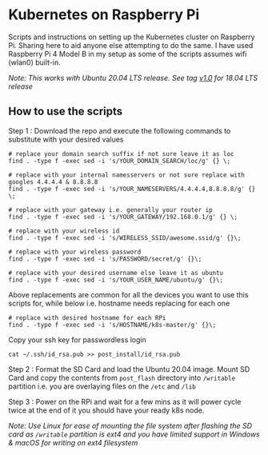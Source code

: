 # Kubernetes on Raspberry Pi

Scripts and instructions on setting up the Kubernetes cluster on Raspberry Pi. Sharing here to aid anyone else attempting to do the same. I have used Raspberry Pi 4 Model B in my setup as some of the scripts assumes wifi (wlan0) built-in.

_Note: This works with Ubuntu 20.04 LTS release. See tag [v1.0](https://github.com/natarajmb/k8s-rpi/tree/v1.0) for 18.04 LTS release_

## How to use the scripts

Step 1 : Download the repo and execute the following commands to substitute with your desired values

    # replace your domain search suffix if not sure leave it as loc
    find . -type f -exec sed -i 's/YOUR_DOMAIN_SEARCH/loc/g' {} \;

    # replace with your internal namesservers or not sure replace with googles 4.4.4.4 & 8.8.8.8 
    find . -type f -exec sed -i 's/YOUR_NAMESERVERS/4.4.4.4,8.8.8.8/g' {} \;

    # replace with your gateway i.e. generally your router ip
    find . -type f -exec sed -i 's/YOUR_GATEWAY/192.168.0.1/g' {} \;

    # replace with your wireless id
    find . -type f -exec sed -i 's/WIRELESS_SSID/awesome.ssid/g' {}\;

    # replace with your wireless password
    find . -type f -exec sed -i 's/PASSWORD/secret/g' {}\;

    # replace with your desired username else leave it as ubuntu
    find . -type f -exec sed -i 's/YOUR_USER_NAME/ubuntu/g' {}\;

Above replacements are common for all the devices you want to use this scripts for, while below i.e. hostname needs replacing for each one

    # replace with desired hostname for each RPi
    find . -type f -exec sed -i 's/HOSTNAME/k8s-master/g' {}\;

Copy your ssh key for passwordless login 

    cat ~/.ssh/id_rsa.pub >> post_install/id_rsa.pub

Step 2 : Format the SD Card and load the Ubuntu 20.04 image. Mount SD Card and copy the contents from `post_flash` directory into `/writable` partition i.e. you are overlaying files on the `/etc` and `/lib` 

Step 3 : Power on the RPi and wait for a few mins as it will power cycle twice at the end of it you should have your ready k8s node.

_Note: Use Linux for ease of mounting the file system after flashing the SD card as `/writable` partition is ext4 and you have limited support in Windows & macOS for writing on ext4 filesystem_ 